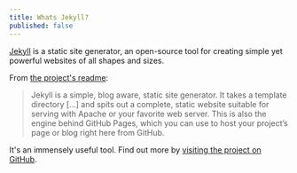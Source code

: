 ```yaml
---
title: Whats Jekyll?
published: false
---
```


<p class="lead"> <a href="http://jekyllrb.com">Jekyll</a> is a static site generator, an open-source tool for creating 
simple yet powerful websites of all shapes and sizes.</p>

From [the project's readme](https://github.com/jekyll/jekyll/blob/master/README.markdown):

> Jekyll is a simple, blog aware, static site generator. It takes a template directory [...] and spits out a complete, 
static website suitable for serving with Apache or your favorite web server. This is also the engine behind GitHub 
Pages, which you can use to host your project’s page or blog right here from GitHub.

It's an immensely useful tool. Find out more by [visiting the project on GitHub](https://github.com/jekyll/jekyll).
